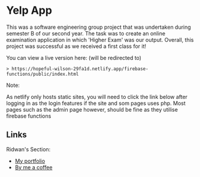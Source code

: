 
# Yelp App
This was a software engineering group project that was undertaken during semester B of our second year. The task was to create an online examination application in which 'Higher Exam' was our output. Overall, this project was successful as we received a first class for it!

You can view a live version here: (will be redirected to)
```
> https://hopeful-wilson-29fa1d.netlify.app/firebase-functions/public/index.html
```



Note:

As netlify only hosts static sites, you will need to click the link below after logging in as the login features if the site and som pages uses php. Most pages such as the admin page however, should be fine as they utilise firebase functions

## Links
Ridwan's Section:
- [My portfolio](https://ridwan.co.uk/)
- [By me a coffee](https://ko-fi.com/R1D1M1LL)
